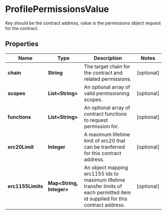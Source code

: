 

# ProfilePermissionsValue

Key should be the contract address, value is the permissions object request for the contract.

## Properties

| Name | Type | Description | Notes |
|------------ | ------------- | ------------- | -------------|
|**chain** | **String** | The target chain for the contract and related permissions. |  [optional] |
|**scopes** | **List&lt;String&gt;** | An optional array of valid permissioning scopes. |  [optional] |
|**functions** | **List&lt;String&gt;** | An optional array of contract functions to request permission for. |  [optional] |
|**erc20Limit** | **Integer** | A maximum lifetime limit of erc20 that can be tranferred for this contract address. |  [optional] |
|**erc1155Limits** | **Map&lt;String, Integer&gt;** | An object mapping erc1155 ids to maximum lifetime transfer limits of each permitted item id supplied for this contract address. |  [optional] |



